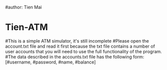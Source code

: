 #author: Tien Mai
# Tien-ATM
#This is a simple ATM simulator, it's still incomplete
#Please open the account.txt file and read it first because the txt file contains a number of user accounts that you will need to use the full functionality of the program.
#The data described in the accounts.txt file has the following form: [#username, #password, #name, #balance]
